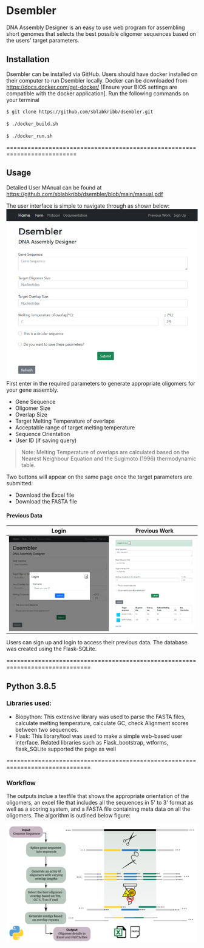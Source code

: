 # Dsembler

DNA Assembly Designer is an easy to use web program for assembling short genomes that selects the best possible oligomer sequences based on the users' target parameters. 

## Installation
Dsembler can be installed via GitHub. Users should have docker installed on their computer to run Dsembler locally. Docker can be downloaded from https://docs.docker.com/get-docker/ [Ensure your BIOS settings are compatible with the docker application]. Run the following commands on your terminal

```
$ git clone https://github.com/sblabkribb/dsembler.git

$ ./docker_build.sh

$ ./docker_run.sh
```
==========================================================================
## Usage

Detailed User MAnual can be found at https://github.com/sblabkribb/dsembler/blob/main/manual.pdf

The user interface is simple to navigate through as shown below:
![Screenshot](/images/main_form.png "Input Page")
First enter in the required parameters to generate appropriate oligomers for your gene assembly.
- Gene Sequence
- Oligomer Size
- Overlap Size
- Target Melting Temperature of overlaps 
- Acceptable range of target melting temperature
- Sequence Orientation
- User ID (if saving query)

> Note: Melting Temperature of overlaps are calculated based on the Nearest Neighbour Equation and the Sugimoto (1996) thermodynamic table.

Two buttons will appear on the same page once the target parameters are submitted: 
- Download the Excel file
- Download the FASTA file


#### Previous Data

Login             | Previous Work
:-------------------------:|:-------------------------:
![Screenshot](/images/login.png "Login") |  ![Screenshot](/images/previous_data.png "Previous Work")

Users can sign up and login to access their previous data. The database was created using the Flask-SQLite.

==============================================================================

## Python 3.8.5
### Libraries used:
- Biopython:
This extensive library was used to parse the FASTA files, calculate melting temperature, calculate GC, check Alignment scores between two sequences.
- Flask:
This library/tool was used to make a simple web-based user interface. Related libraries such as Flask_bootstrap, wtforms, flask_SQLite supported the page as well

==============================================================================
### Workflow

The outputs inclue a textfile that shows the appropriate orientation of the oligomers, an excel file that includes all the sequences in 5' to 3' format as well as a scoring system, and a FASTA file containing meta data on all the oligomers. The algorithm is outlined below figure:

![Schematic](/images/workflow.png "Algorithm Workflow")

